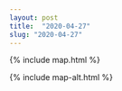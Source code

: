 ```yaml
---
layout: post
title:  "2020-04-27"
slug: "2020-04-27"
---
```

{% include map.html %}

{% include map-alt.html %}
